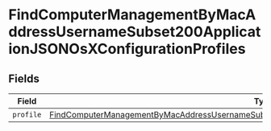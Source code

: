 # FindComputerManagementByMacAddressUsernameSubset200ApplicationJSONOsXConfigurationProfiles


## Fields

| Field                                                                                                                                                                                                                             | Type                                                                                                                                                                                                                              | Required                                                                                                                                                                                                                          | Description                                                                                                                                                                                                                       |
| --------------------------------------------------------------------------------------------------------------------------------------------------------------------------------------------------------------------------------- | --------------------------------------------------------------------------------------------------------------------------------------------------------------------------------------------------------------------------------- | --------------------------------------------------------------------------------------------------------------------------------------------------------------------------------------------------------------------------------- | --------------------------------------------------------------------------------------------------------------------------------------------------------------------------------------------------------------------------------- |
| `profile`                                                                                                                                                                                                                         | [FindComputerManagementByMacAddressUsernameSubset200ApplicationJSONOsXConfigurationProfilesProfile](../../models/operations/findcomputermanagementbymacaddressusernamesubset200applicationjsonosxconfigurationprofilesprofile.md) | :heavy_minus_sign:                                                                                                                                                                                                                | N/A                                                                                                                                                                                                                               |